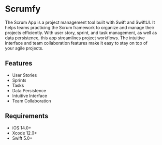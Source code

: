 # Scrumfy

The Scrum App is a project management tool built with Swift and SwiftUI. It helps teams practicing the Scrum framework to organize and manage their projects efficiently. With user story, sprint, and task management, as well as data persistence, this app streamlines project workflows. The intuitive interface and team collaboration features make it easy to stay on top of your agile projects.

## Features

- User Stories
- Sprints
- Tasks
- Data Persistence
- Intuitive Interface
- Team Collaboration

## Requirements

- iOS 14.0+
- Xcode 12.0+
- Swift 5.0+

